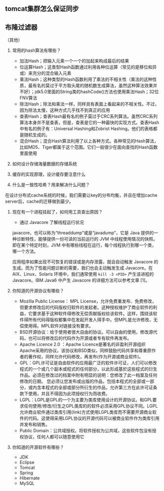 ## tomcat集群怎么保证同步 





## 布隆过滤器





（其他）



1. 常用的hash算法有哪些？ 

   -  加法Hash；把输入元素一个一个的加起来构成最后的结果 
   -  位运算Hash；这类型Hash函数通过利用各种位运算（常见的是移位和异或）来充分的混合输入元素 
   -  乘法Hash；这种类型的Hash函数利用了乘法的不相关性（乘法的这种性质，最有名的莫过于平方取头尾的随机数生成算法，虽然这种算法效果并不好）；jdk5.0里面的String类的hashCode()方法也使用乘法Hash；32位FNV算法 
   -  除法Hash；除法和乘法一样，同样具有表面上看起来的不相关性。不过，因为除法太慢，这种方式几乎找不到真正的应用 
   -  查表Hash；查表Hash最有名的例子莫过于CRC系列算法。虽然CRC系列算法本身并不是查表，但是，查表是它的一种最快的实现方式。查表Hash中有名的例子有：Universal Hashing和Zobrist Hashing。他们的表格都是随机生成的。 
   -  混合Hash；混合Hash算法利用了以上各种方式。各种常见的Hash算法，比如MD5、Tiger都属于这个范围。它们一般很少在面向查找的Hash函数里面使用 

    

2. 如何设计存储海量数据的存储系统 

3. 缓存的实现原理，设计缓存要注意什么 

4. 什么是一致性哈希？用来解决什么问题？ 

在设计分布式cache系统的时候，我们需要让key的分布均衡，并且在增加cache server后，cache的迁移做到最少。 

 

1. 现在有一个进程挂起了，如何用工具查出原因？  

   - 通过 Javacore 了解线程运行状况 

   javacore，也可以称为“threaddump”或是“javadump”，它是 Java 提供的一种诊断特性，能够提供一份可读的当前运行的 JVM 中线程使用情况的快照。即在某个特定时刻，JVM 中有哪些线程在运行，每个线程执行到哪一个类，哪一个方法。 

   应用程序如果出现不可恢复的错误或是内存泄露，就会自动触发 Javacore 的生成。而为了性能问题诊断的需要，我们也会主动触发生成 Javacore。在 AIX、Linux、Solaris 环境中，我们通常使用 `kill -3 <PID>` 产生该进程的 Javacore。IBM Java6 中产生 Javacore 的详细方法可以参考文章 [1]。 

    

2. 你知道的开源协议有哪些？  

   - Mozilla Public License： MPL License，允许免费重发布、免费修改，但要求修改后的代码版权归软件的发起者。这种授权维护了商业软件的利益，它要求基于这种软件得修改无偿贡献版权给该软件。这样，围绕该软件得所有代码得版权都集中在发起开发人得手中。但MPL是允许修改，无偿使用得。MPL软件对链接没有要求。 
   - BSD开源协议：给于使用者很大自由的协议。可以自由的使用，修改源代码，也可以将修改后的代码作为开源或者专有软件再发布。 
   - Apache Licence 2.0 ：Apache Licence是著名的非盈利开源组织Apache采用的协议。该协议和BSD类似，同样鼓励代码共享和尊重原作者的著作权，同样允许代码修改，再发布(作为开源或商业软件)。 
   - GPL：GPL许可证是自由软件的应用最广泛的软件许可证，人们可以修改程式的一个或几个副本或程式的任何部分，以此形成基於这些程式的衍生作品。必须在修改过的档案中附有明显的说明：您修改了此一档案及任何修改的日期。 您必须让您发布或出版的作品，包括本程式的全部或一部分，或内含本程式的全部或部分所衍生的作品，允许第三方在此许可证条款下使用，并且不得因为此项授权行为而收费。 
   - LGPL：LGPL是GPL的一个为主要为类库使用设计的开源协议。和GPL要求任何使用/修改/衍生之GPL类库的的软件必须采用GPL协议不同。LGPL允许商业软件通过类库引用(link)方式使用LGPL类库而不需要开源商业软件的代码。这使得采用LGPL协议的开源代码可以被商业软件作为类库引用并发布和销售。 
   - Public Domain：公共域授权。将软件授权为公共域，这些软件包没有授权协议，任何人都可以随意使用它 

3. 你知道的开源软件有哪些？  

   - JDK 
   - Eclipse  
   - Tomcat 
   - Spring 
   - Hibernate 
   - MySQL 